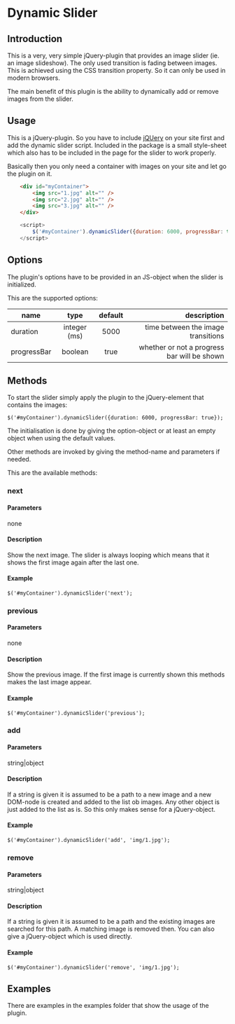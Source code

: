 Dynamic Slider
==============

Introduction
------------

This is a very, very simple jQuery-plugin that provides an image slider (ie. an image slideshow). The only used transition is fading between images. This is achieved using the CSS transition property. So it can only be used in modern browsers.

The main benefit of this plugin is the ability to dynamically add or remove images from the slider.

Usage
-----
This is a jQuery-plugin. So you have to include [jQUery](http://jquery.com/) on your site first and add the dynamic slider script. 
Included in the package is a small style-sheet which also has to be included in the page for the slider to work properly.

Basically then you only need a container with images on your site and let go the plugin on it.

```html
    <div id="myContainer">
        <img src="1.jpg" alt="" />
        <img src="2.jpg" alt="" />
        <img src="3.jpg" alt="" />
    </div>
```

```javascript
    <script>
        $('#myContainer').dynamicSlider({duration: 6000, progressBar: true});
    </script>
```

Options
-------

The plugin's options have to be provided in an JS-object when the slider is initialized.

This are the supported options:

| name          | type          | default      | description                                 |
| ------------- |:-------------:|:------------:|--------------------------------------------:|
| duration      | integer (ms)  | 5000         | time between the image transitions          |
| progressBar   | boolean       | true         | whether or not a progress bar will be shown |


Methods
-------

To start the slider simply apply the plugin to the jQuery-element that contains the images:

    $('#myContainer').dynamicSlider({duration: 6000, progressBar: true});

The initialisation is done by giving the option-object or at least an empty object when using the default values.

Other methods are invoked by giving the method-name and parameters if needed.

This are the available methods:

### next

#### Parameters
none

#### Description
Show the next image. The slider is always looping which means that it shows the first image again after the last one.

#### Example

    $('#myContainer').dynamicSlider('next');


### previous

#### Parameters
none

#### Description
Show the previous image. If the first image is currently shown this methods makes the last image appear.

#### Example

    $('#myContainer').dynamicSlider('previous');


### add

#### Parameters
string|object

#### Description
If a string is given it is assumed to be a path to a new image and a new DOM-node is created and added to the list ob images.
Any other object is just added to the list as is. So this only makes sense for a jQuery-object.

#### Example

    $('#myContainer').dynamicSlider('add', 'img/1.jpg');


### remove    

#### Parameters
string|object

#### Description
If a string is given it is assumed to be a path and the existing images are searched for this path. A matching image is removed then.
You can also give a jQuery-object which is used directly.

#### Example

    $('#myContainer').dynamicSlider('remove', 'img/1.jpg');

Examples
--------

There are examples in the examples folder that show the usage of the plugin.
 

